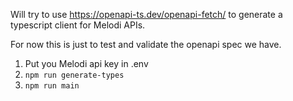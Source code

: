 Will try to use https://openapi-ts.dev/openapi-fetch/ to generate a typescript client for Melodi APIs.

For now this is just to test and validate the openapi spec we have.

1. Put you Melodi api key in .env
2. `npm run generate-types`
3. `npm run main`
